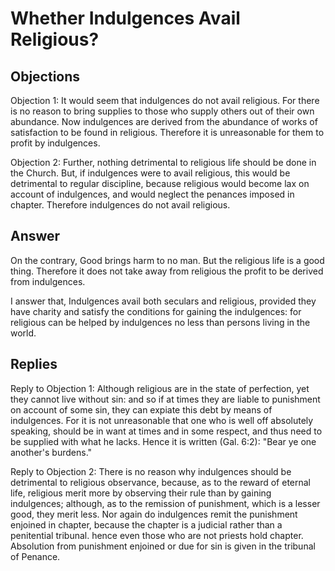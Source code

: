 # Whether Indulgences Avail Religious?

## Objections

Objection 1: It would seem that indulgences do not avail religious. For there is no reason to bring supplies to those who supply others out of their own abundance. Now indulgences are derived from the abundance of works of satisfaction to be found in religious. Therefore it is unreasonable for them to profit by indulgences.

Objection 2: Further, nothing detrimental to religious life should be done in the Church. But, if indulgences were to avail religious, this would be detrimental to regular discipline, because religious would become lax on account of indulgences, and would neglect the penances imposed in chapter. Therefore indulgences do not avail religious.

## Answer

On the contrary, Good brings harm to no man. But the religious life is a good thing. Therefore it does not take away from religious the profit to be derived from indulgences.

I answer that, Indulgences avail both seculars and religious, provided they have charity and satisfy the conditions for gaining the indulgences: for religious can be helped by indulgences no less than persons living in the world.

## Replies

Reply to Objection 1: Although religious are in the state of perfection, yet they cannot live without sin: and so if at times they are liable to punishment on account of some sin, they can expiate this debt by means of indulgences. For it is not unreasonable that one who is well off absolutely speaking, should be in want at times and in some respect, and thus need to be supplied with what he lacks. Hence it is written (Gal. 6:2): "Bear ye one another's burdens."

Reply to Objection 2: There is no reason why indulgences should be detrimental to religious observance, because, as to the reward of eternal life, religious merit more by observing their rule than by gaining indulgences; although, as to the remission of punishment, which is a lesser good, they merit less. Nor again do indulgences remit the punishment enjoined in chapter, because the chapter is a judicial rather than a penitential tribunal. hence even those who are not priests hold chapter. Absolution from punishment enjoined or due for sin is given in the tribunal of Penance.